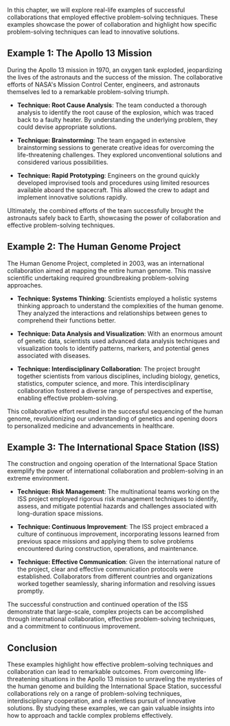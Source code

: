 
In this chapter, we will explore real-life examples of successful collaborations that employed effective problem-solving techniques. These examples showcase the power of collaboration and highlight how specific problem-solving techniques can lead to innovative solutions.

## Example 1: The Apollo 13 Mission

During the Apollo 13 mission in 1970, an oxygen tank exploded, jeopardizing the lives of the astronauts and the success of the mission. The collaborative efforts of NASA's Mission Control Center, engineers, and astronauts themselves led to a remarkable problem-solving triumph.

* **Technique: Root Cause Analysis**: The team conducted a thorough analysis to identify the root cause of the explosion, which was traced back to a faulty heater. By understanding the underlying problem, they could devise appropriate solutions.

* **Technique: Brainstorming**: The team engaged in extensive brainstorming sessions to generate creative ideas for overcoming the life-threatening challenges. They explored unconventional solutions and considered various possibilities.

* **Technique: Rapid Prototyping**: Engineers on the ground quickly developed improvised tools and procedures using limited resources available aboard the spacecraft. This allowed the crew to adapt and implement innovative solutions rapidly.

Ultimately, the combined efforts of the team successfully brought the astronauts safely back to Earth, showcasing the power of collaboration and effective problem-solving techniques.

## Example 2: The Human Genome Project

The Human Genome Project, completed in 2003, was an international collaboration aimed at mapping the entire human genome. This massive scientific undertaking required groundbreaking problem-solving approaches.

* **Technique: Systems Thinking**: Scientists employed a holistic systems thinking approach to understand the complexities of the human genome. They analyzed the interactions and relationships between genes to comprehend their functions better.

* **Technique: Data Analysis and Visualization**: With an enormous amount of genetic data, scientists used advanced data analysis techniques and visualization tools to identify patterns, markers, and potential genes associated with diseases.

* **Technique: Interdisciplinary Collaboration**: The project brought together scientists from various disciplines, including biology, genetics, statistics, computer science, and more. This interdisciplinary collaboration fostered a diverse range of perspectives and expertise, enabling effective problem-solving.

This collaborative effort resulted in the successful sequencing of the human genome, revolutionizing our understanding of genetics and opening doors to personalized medicine and advancements in healthcare.

## Example 3: The International Space Station (ISS)

The construction and ongoing operation of the International Space Station exemplify the power of international collaboration and problem-solving in an extreme environment.

* **Technique: Risk Management**: The multinational teams working on the ISS project employed rigorous risk management techniques to identify, assess, and mitigate potential hazards and challenges associated with long-duration space missions.

* **Technique: Continuous Improvement**: The ISS project embraced a culture of continuous improvement, incorporating lessons learned from previous space missions and applying them to solve problems encountered during construction, operations, and maintenance.

* **Technique: Effective Communication**: Given the international nature of the project, clear and effective communication protocols were established. Collaborators from different countries and organizations worked together seamlessly, sharing information and resolving issues promptly.

The successful construction and continued operation of the ISS demonstrate that large-scale, complex projects can be accomplished through international collaboration, effective problem-solving techniques, and a commitment to continuous improvement.

## Conclusion

These examples highlight how effective problem-solving techniques and collaboration can lead to remarkable outcomes. From overcoming life-threatening situations in the Apollo 13 mission to unraveling the mysteries of the human genome and building the International Space Station, successful collaborations rely on a range of problem-solving techniques, interdisciplinary cooperation, and a relentless pursuit of innovative solutions. By studying these examples, we can gain valuable insights into how to approach and tackle complex problems effectively.
